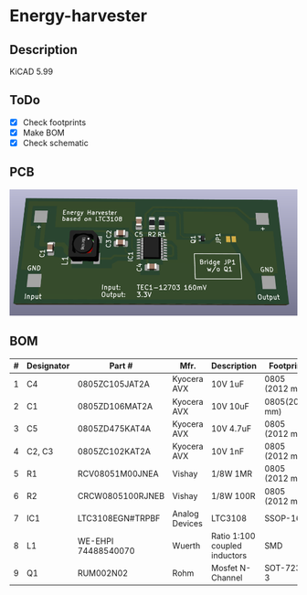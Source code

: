 # Energy-harvester
## Description

KiCAD 5.99

## ToDo

- [x] Check footprints
- [x] Make BOM 
- [x] Check schematic

## PCB
![3D Image](img/3D.png)

## BOM

|# |Designator	|Part #	|Mfr.	|Description |Footprint	|Qty. |
|- |----------- |------ |---- |----------- |--------- |---- |
|1 |C4	|0805ZC105JAT2A|	Kyocera AVX	|10V 1uF	|0805 (2012 mm)	|1|
|2	|C1	|0805ZD106MAT2A|	Kyocera AVX	|10V 10uF	|0805(2012 mm)	|1|
|3	|C5|	0805ZD475KAT4A|	Kyocera AVX|	10V 4.7uF|	0805 (2012 mm)	|1|
|4	|C2, C3|	0805ZC102KAT2A|	Kyocera AVX|	10V 1nF|	0805 (2012 mm)	|2|
|5	|R1|	RCV08051M00JNEA|	Vishay|	1/8W 1MR|	0805 (2012 mm) |1|
|6	|R2|	CRCW0805100RJNEB|	Vishay|	1/8W 100R|	0805 (2012 mm) |1|
|7	|IC1|	LTC3108EGN#TRPBF|	Analog Devices|	LTC3108|	SSOP-16	|1|
|8	|L1|	WE-EHPI 74488540070|	Wuerth|	Ratio 1:100 coupled inductors|	SMD	|1|
|9	|Q1|	RUM002N02|	Rohm|	Mosfet N-Channel|	SOT-723-3	|1|

